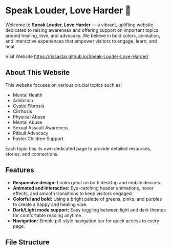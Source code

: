 # Speak Louder, Love Harder 🌟

Welcome to **Speak Louder, Love Harder** — a vibrant, uplifting website dedicated to raising awareness and offering support on important topics around healing, love, and advocacy. We believe in bold colors, animation, and interactive experiences that empower visitors to engage, learn, and heal.

Visit Website 
https://rissastar.github.io/Speak-Louder-Love-Harder/

## About This Website

This website focuses on various crucial topics such as:

- Mental Health  
- Addiction  
- Cystic Fibrosis  
- Cirrhosis  
- Physical Abuse  
- Mental Abuse  
- Sexual Assault Awareness  
- Pitbull Advocacy  
- Foster Children Support  

Each topic has its own dedicated page to provide detailed resources, stories, and connections.

## Features

- **Responsive design:** Looks great on both desktop and mobile devices.  
- **Animated and interactive:** Eye-catching header animations, hover effects, and smooth transitions to keep visitors engaged.  
- **Colorful and bold:** Using a bright palette of greens, pinks, and purples to create a happy and healing vibe.  
- **Dark/Light mode support:** Easy toggling between light and dark themes for comfortable reading anytime.  
- **Navigation:** Simple pill-style navigation bar for quick access to every page.  

## File Structure